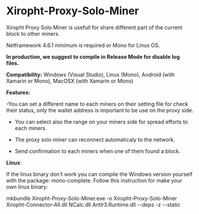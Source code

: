 # Xiropht-Proxy-Solo-Miner
Xiropht Proxy Solo Miner is usefull for share different part of the current block to other miners.

Netframework 4.6.1 minimum is required or Mono for Linux OS.

**In production, we suggest to compile in Release Mode for disable log files.**

**Compatibility:** Windows (Visual Studio), Linux (Mono), Android (with Xamarin or Mono), MacOSX (with Xamarin or Mono)


**Features:**

-You can set a different name to each miners on their setting file for check their status, only the wallet address is important to be use on the proxy side. 

- You can select also the range on your miners side for spread efforts to each miners.

- The proxy solo miner can reconnect automaticaly to the network.

- Send confirmation to each miners when one of them found a block.


**Linux**:

If the linux binary don't work you can compile the Windows version yourself with the package: mono-complete.
Follow this instruction for make your own linux binary:

mkbundle Xiropht-Proxy-Solo-Miner.exe -o Xiropht-Proxy-Solo-Miner Xiropht-Connector-All.dll NCalc.dll Antlr3.Runtime.dll --deps -z --static



